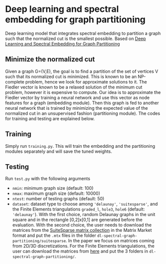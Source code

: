 # Deep learning and spectral embedding for graph partitioning

Deep learning model that integrates spectral embedding to partition a graph such that the normalized cut is the smallest possible. Based on [Deep Learning and Spectral Embedding for Graph Partitioning](https://arxiv.org/abs/2110.08614v1)

## Minimize the normalized cut

Given a graph G=(V,E), the goal is to find a partition of the set of vertices V such that its normalized cut is minimized. This is known to be an NP-complete problem, hence we look for approximate solutions to it. The Fiedler vector is known to be a relaxed solution of the minimum cut problem, however it is expensive to compute. Our idea is to approximate the Fiedler vector by training a neural network and use this vector as node features for a graph (embedding module). Then this graph is fed to another neural network that is trained by minimizing the expected value of the normalized cut in an unsupervised fashion (partitioning module). The codes for training and testing are explained below.

## Training

Simply run ``training.py``. This will train the embedding and the partitioning modules separately and will save the tuned weights.

## Testing

Run ``test.py`` with the following arguments
- ``nmin``: minimum graph size (default: 100)
- ``nmax``: maximum graph size (default: 10000)
- ``ntest``: number of testing graphs (default: 50)
- ``dataset``: dataset type to choose among ``'delaunay'``, ``'suitesparse'``, and the Finite Elements triangulations ``graded_l``, ``hole3``, ``hole6`` (default: ``'delaunay'``). With the first choice, random Delaunay graphs in the unit square and in the rectangle [0,2]x[0,1] are generated before the evaluation. With the second choice, the user needs to download the matrices from the [SuiteSparse matrix collection](https://sparse.tamu.edu/) in the Matrix Market format and put the ``.mtx`` files in the folder ``dl-spectral-graph-partitioning/suitesparse``. In the paper we focus on matrices coming from 2D/3D discretizations. For the Finite Elements triangulations, the user can download the matrices from [here](https://portal.nersc.gov/project/sparse/strumpack/fe_triangulations.tar.xz) and put the 3 folders in ``dl-spectral-graph-partitioning/``.

